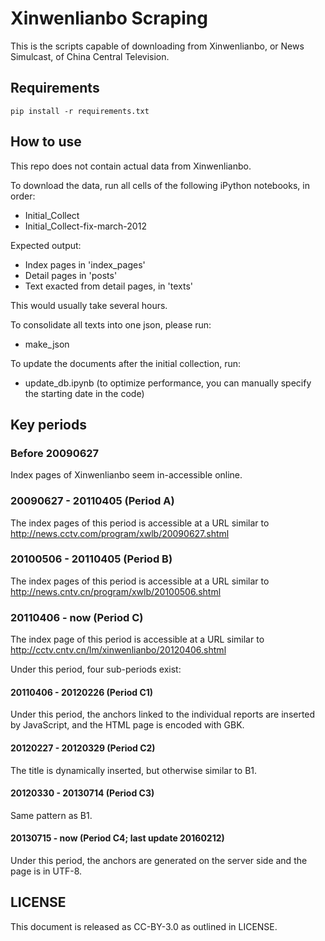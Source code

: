 Xinwenlianbo Scraping
=====================

This is the scripts capable of downloading from Xinwenlianbo, or News Simulcast, of China Central Television.

Requirements
----------
```
pip install -r requirements.txt
```

How to use
----------
This repo does not contain actual data from Xinwenlianbo.

To download the data, run all cells of the following iPython notebooks, in order:
- Initial_Collect
- Initial_Collect-fix-march-2012

Expected output:
- Index pages in 'index_pages'
- Detail pages in 'posts'
- Text exacted from detail pages, in 'texts'

This would usually take several hours.

To consolidate all texts into one json, please run:
- make_json

To update the documents after the initial collection, run:
- update_db.ipynb
(to optimize performance, you can manually specify the starting date in the code)

Key periods
-----------

### Before 20090627
Index pages of Xinwenlianbo seem in-accessible online.

### 20090627 - 20110405 (Period A)
The index pages of this period is accessible at a URL similar to
http://news.cctv.com/program/xwlb/20090627.shtml

### 20100506 - 20110405 (Period B)
The index pages of this period is accessible at a URL similar to
http://news.cntv.cn/program/xwlb/20100506.shtml

### 20110406 - now (Period C)
The index page of this period is accessible at a URL similar to
http://cctv.cntv.cn/lm/xinwenlianbo/20120406.shtml

Under this period, four sub-periods exist:

#### 20110406 - 20120226 (Period C1)
Under this period, the anchors linked to the individual reports are inserted by JavaScript, and the HTML page is encoded with GBK.

#### 20120227 - 20120329 (Period C2)
The title is dynamically inserted, but otherwise similar to B1.

#### 20120330 - 20130714 (Period C3)
Same pattern as B1.

#### 20130715 - now (Period C4; last update 20160212)
Under this period, the anchors are generated on the server side and the page is in UTF-8.

LICENSE
--------
This document is released as CC-BY-3.0 as outlined in LICENSE.
